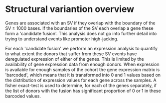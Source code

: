 # Structural variantion overview

Genes are associated with an SV if they overlap with the boundary of the SV
&plusmn; 1000 bases. If the boundaries of the SV each overlap a gene these
form a 'candidate fusion'. This analysis does not go into further detail into
trying to understand events like promoter high-jacking.

For each 'candidate fusion' we perform an expression analysis to quantify to
what extent the donors that suffer from these SV events have deregulated
expression of either of the genes. This is limited by the availability of gene
expression data from enough donors. When expression is available for enough
samples of the cohort the gene expression matrix is 'barcoded', which means
that it is transformed into 0 and 1 values based on the distribution of
expression values for each gene across the samples. A fisher exact-test is
used to determine, for each of the genes separately, if the list of donors
with the fusion has significant proportion of 0 or 1 in these barcoded values.
